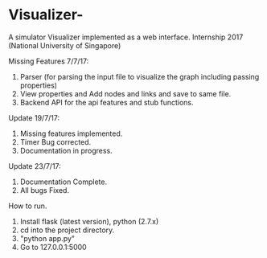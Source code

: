 # Visualizer-
A simulator Visualizer implemented as a web interface. Internship 2017 (National University of Singapore)


Missing Features 7/7/17:

1. Parser (for parsing the input file to visualize the graph including passing properties)
2. View properties and Add nodes and links and save to same file.
3. Backend API for the api features and stub functions. 

Update 19/7/17:

1. Missing features implemented.
2. Timer Bug corrected. 
3. Documentation in progress. 

Update 23/7/17:

1. Documentation Complete.
2. All bugs Fixed.


How to run.

1. Install flask (latest version), python (2.7.x)
2. cd into the project directory.
3. "python app.py"
4. Go to 127.0.0.1:5000




